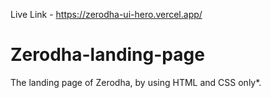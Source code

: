 Live Link - https://zerodha-ui-hero.vercel.app/

# Zerodha-landing-page
The landing page of Zerodha, by using HTML and CSS only*.
